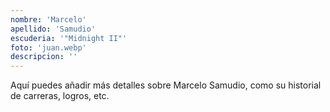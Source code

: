 ```yaml
---
nombre: 'Marcelo'
apellido: 'Samudio'
escuderia: '"Midnight II"'
foto: 'juan.webp'
descripcion: ''
---
```


Aquí puedes añadir más detalles sobre Marcelo Samudio, como su historial de carreras, logros, etc.
